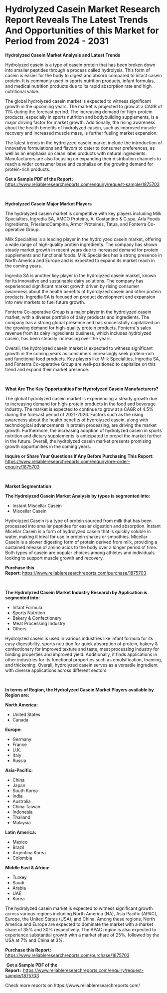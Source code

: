 <p><h1>Hydrolyzed Casein Market Research Report Reveals The Latest Trends And Opportunities of this Market for Period from 2024 - 2031</h1></p><p><strong>Hydrolyzed Casein Market Analysis and Latest Trends</strong></p>
<p><p>Hydrolyzed casein is a type of casein protein that has been broken down into smaller peptides through a process called hydrolysis. This form of casein is easier for the body to digest and absorb compared to intact casein protein. It is commonly used in sports nutrition products, infant formulas, and medical nutrition products due to its rapid absorption rate and high nutritional value.</p><p>The global hydrolyzed casein market is expected to witness significant growth in the upcoming years. The market is projected to grow at a CAGR of 11% during the forecast period. The increasing demand for high-protein products, especially in sports nutrition and bodybuilding supplements, is a major driving factor for market growth. Additionally, the rising awareness about the health benefits of hydrolyzed casein, such as improved muscle recovery and increased muscle mass, is further fueling market expansion.</p><p>The latest trends in the hydrolyzed casein market include the introduction of innovative formulations and flavors to cater to consumer preferences, as well as an emphasis on clean label products with natural ingredients. Manufacturers are also focusing on expanding their distribution channels to reach a wider consumer base and capitalize on the growing demand for protein-rich products.</p></p>
<p><strong>Get a Sample PDF of the Report:&nbsp;</strong> <a href="https://www.reliableresearchreports.com/enquiry/request-sample/1875703">https://www.reliableresearchreports.com/enquiry/request-sample/1875703</a></p>
<p>&nbsp;</p>
<p><strong>Hydrolyzed Casein Major Market Players</strong></p>
<p><p>The hydrolyzed casein market is competitive with key players including Milk Specialties, Ingredia SA, AMCO Proteins, A. Costantino & C.spa, Arla Foods Ingredients, FrieslandCampina, Armor Proteines, Tatua, and Fonterra Co-operative Group.</p><p>Milk Specialties is a leading player in the hydrolyzed casein market, offering a wide range of high-quality protein ingredients. The company has shown steady market growth in recent years due to increased demand for protein supplements and functional foods. Milk Specialties has a strong presence in North America and Europe and is expected to expand its market reach in the coming years.</p><p>Ingredia SA is another key player in the hydrolyzed casein market, known for its innovative and sustainable dairy solutions. The company has experienced significant market growth driven by rising consumer awareness about the health benefits of hydrolyzed casein and other protein products. Ingredia SA is focused on product development and expansion into new markets to fuel future growth.</p><p>Fonterra Co-operative Group is a major player in the hydrolyzed casein market, with a diverse portfolio of dairy products and ingredients. The company has a strong global presence and has successfully capitalized on the growing demand for high-quality protein products. Fonterra's sales revenue from its dairy ingredients business, which includes hydrolyzed casein, has been steadily increasing over the years.</p><p>Overall, the hydrolyzed casein market is expected to witness significant growth in the coming years as consumers increasingly seek protein-rich and functional food products. Key players like Milk Specialties, Ingredia SA, and Fonterra Co-operative Group are well-positioned to capitalize on this trend and expand their market presence.</p></p>
<p>&nbsp;</p>
<p><strong>What Are The Key Opportunities For Hydrolyzed Casein Manufacturers?</strong></p>
<p><p>The global hydrolyzed casein market is experiencing a steady growth due to increasing demand for high-protein products in the food and beverage industry. The market is expected to continue to grow at a CAGR of 4.5% during the forecast period of 2021-2026. Factors such as the rising awareness about the health benefits of hydrolyzed casein, along with technological advancements in protein processing, are driving the market growth. Furthermore, the increasing adoption of hydrolyzed casein in sports nutrition and dietary supplements is anticipated to propel the market further in the future. Overall, the hydrolyzed casein market presents promising growth opportunities in the coming years.</p></p>
<p><strong>Inquire or Share Your Questions If Any Before Purchasing This Report:</strong> <a href="https://www.reliableresearchreports.com/enquiry/pre-order-enquiry/1875703">https://www.reliableresearchreports.com/enquiry/pre-order-enquiry/1875703</a></p>
<p>&nbsp;</p>
<p><strong>Market Segmentation</strong></p>
<p><strong>The Hydrolyzed Casein Market Analysis by types is segmented into:</strong></p>
<p><ul><li>Instant Miscellar Casein</li><li>Miscellar Casein</li></ul></p>
<p><p>Hydrolyzed Casein is a type of protein sourced from milk that has been processed into smaller peptides for easier digestion and absorption. Instant Micellar Casein is a form of hydrolyzed casein that is quickly soluble in water, making it ideal for use in protein shakes or smoothies. Micellar Casein is a slower digesting form of protein derived from milk, providing a sustained release of amino acids to the body over a longer period of time. Both types of casein are popular choices among athletes and individuals looking to support muscle growth and recovery.</p></p>
<p><strong>Purchase this Report:&nbsp;</strong><a href="https://www.reliableresearchreports.com/purchase/1875703">https://www.reliableresearchreports.com/purchase/1875703</a></p>
<p>&nbsp;</p>
<p><strong>The Hydrolyzed Casein Market Industry Research by Application is segmented into:</strong></p>
<p><ul><li>Infant Formula</li><li>Sports Nutrition</li><li>Bakery & Confectionery</li><li>Meat Processing Industry</li><li>Others</li></ul></p>
<p><p>Hydrolyzed casein is used in various industries like infant formula for its easy digestibility, sports nutrition for quick absorption of protein, bakery & confectionery for improved texture and taste, meat processing industry for binding properties and improved yield. Additionally, it finds applications in other industries for its functional properties such as emulsification, foaming, and thickening. Overall, hydrolyzed casein serves as a versatile ingredient with diverse applications across different sectors.</p></p>
<p>&nbsp;</p>
<p><strong>In terms of Region, the Hydrolyzed Casein Market Players available by Region are:</strong></p>
<p>
    <p> <strong> North America: </strong>
        <ul>
            <li>United States</li>
            <li>Canada</li>
        </ul>
        </p> 
    <p> <strong> Europe: </strong>
        <ul>
            <li>Germany</li>
            <li>France</li>
            <li>U.K.</li>
            <li>Italy</li>
            <li>Russia</li>
        </ul>
        </p> 
    <p> <strong> Asia-Pacific: </strong>
        <ul>
            <li>China</li>
            <li>Japan</li>
            <li>South Korea</li>
            <li>India</li>
            <li>Australia</li>
            <li>China Taiwan</li>
            <li>Indonesia</li>
            <li>Thailand</li>
            <li>Malaysia</li>
        </ul>
        </p> 
    <p> <strong> Latin America: </strong>
        <ul>
            <li>Mexico</li>
            <li>Brazil</li>
            <li>Argentina Korea</li>
            <li>Colombia</li>
        </ul>
        </p> 
    <p> <strong> Middle East & Africa: </strong>
        <ul>
            <li>Turkey</li>
            <li>Saudi</li>
            <li>Arabia</li>
            <li>UAE</li>
            <li>Korea</li>
        </ul>
    </p>
    </p>
<p><p>The hydrolyzed casein market is expected to witness significant growth across various regions including North America (NA), Asia Pacific (APAC), Europe, the United States (USA), and China. Among these regions, North America and Europe are expected to dominate the market with a market share of 35% and 30% respectively. The APAC region is also expected to experience substantial growth with a market share of 25%, followed by the USA at 7% and China at 3%.</p></p>
<p><strong>Purchase this Report: </strong><a href="https://www.reliableresearchreports.com/purchase/1875703">https://www.reliableresearchreports.com/purchase/1875703</a></p>
<p>&nbsp;<strong>Get a Sample PDF of the Report:&nbsp;&nbsp;</strong><a href="https://www.reliableresearchreports.com/enquiry/request-sample/1875703">https://www.reliableresearchreports.com/enquiry/request-sample/1875703</a></p>
<p><strong></strong></p>
<p>Check more reports on https://www.reliableresearchreports.com/</p>